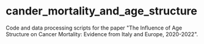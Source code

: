 # cander_mortality_and_age_structure
Code and data processing scripts for the paper "The Influence of Age Structure on Cancer Mortality: Evidence from Italy and Europe, 2020-2022".
